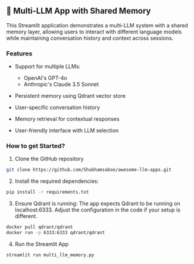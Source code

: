 ## 🧠 Multi-LLM App with Shared Memory
This Streamlit application demonstrates a multi-LLM system with a shared memory layer, allowing users to interact with different language models while maintaining conversation history and context across sessions.

### Features

- Support for multiple LLMs:
    - OpenAI's GPT-4o
    - Anthropic's Claude 3.5 Sonnet

- Persistent memory using Qdrant vector store
- User-specific conversation history
- Memory retrieval for contextual responses
- User-friendly interface with LLM selection

### How to get Started?

1. Clone the GitHub repository
```bash
git clone https://github.com/Shubhamsaboo/awesome-llm-apps.git
```

2. Install the required dependencies:

```bash
pip install -r requirements.txt
```

3. Ensure Qdrant is running:
The app expects Qdrant to be running on localhost:6333. Adjust the configuration in the code if your setup is different.

```bash
docker pull qdrant/qdrant
docker run -p 6333:6333 qdrant/qdrant
```

4. Run the Streamlit App
```bash
streamlit run multi_llm_memory.py
```